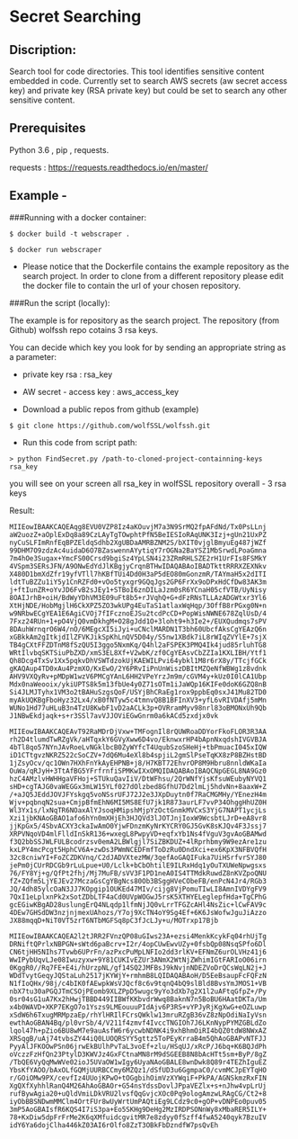 
# Secret Searching
## Discription:
Search tool for code directories.
This tool identifies sensitive content embedded in code.
Currently set to search AWS secrets (aw secret access key) and private key (RSA private key) but could be set to search any other sensitive content.

## Prerequisites
Python 3.6 , pip , requests.

requests : https://requests.readthedocs.io/en/master/

## Example -

###Running with a docker container:
```
$ docker build -t webscraper .

$ docker run webscraper
```

* Please notice that the Dockerfile contains the example repository as the search project.
In order to clone from a different repository please edit the docker file to contain the url of your chosen repository.


###Run the script (locally):

The example is for repository as the search project.
The repository (from Github) wolfssh repo cotains 3 rsa keys.

You can decide which key you look for by sending an appropriate string as a parameter:
* private key rsa : rsa_key
* AW secret - access key : aws_access_key

* Download a public repos from github (example)
```
$ git clone https://github.com/wolfSSL/wolfssh.git
```

* Run this code from script path:
```
> python FindSecret.py /path-to-cloned-project-containning-keys rsa_key
```

 you will see on your screen all rsa_key in wolfSSL repository overall - 3 rsa keys

Result:
```
MIIEowIBAAKCAQEAqg8EVU0VZP8Iz4aKOuvjM7a3N9SrMQ2fpAFdNd/Tx0PsLLnj
aW2uozZ+aOplExDq8a89CzLAyTgTOwphtPfN5BeIESIoRAqUNK3Izj+gUn21UxPZ
nyCuSLFImRnfEqBPZEldqSdhb2XgUBDaAMRBZNM2S/bXIT0vjglBmyuEg487jWZf
99DHM7O9zdzAc4uidaD6O7BZaswennAYytiqY7rOGNa2BaYSZ1MbSrwdLPoaGmna
7m4hOe3Sugax+YmcFS00Crsd9bgiSz4YpLSN4i23ZRmRHLSZE2rH1UrFIs8FSMkY
4VSpm3SERsJFN/A9ONwEdYdJlKBgjyCrqnBTHwIDAQABAoIBADTkttRRRXZEXNkv
X480D1bmXdZfr19yfVTll7hKBfTUi4Dd0H3aP5dEO80mGonzmR/TAYmaH5x2dITI
ldtTuBZZu1iY5y1CnRZFd0+vOo5tyxgr9GQqJgs2GP6FrXx9oDPxHdCfDw83AK3m
j+ftIunZR+oYvJD6FvB2sJEy1+STBoI6znDILaJzm0sR6YCnaH05cfVTB/UyNisy
8OAIJrhB+oiH/BdWyYDhVM3E09uFt8b5+rJVqhQ+G+dFzRNsTLLAzADGWtxr3Yl6
XtHjNDE/HobMgjlH6CkXPZ5ZO3wkUPg4EuTaS1atlaxWqHqp/3OffB8rPGxg0N+n
w9NRbwECgYEA1E6AgiCVOj7fIFcznoEJSu2tcdPcCD+PopWisNWNE678ZqlUsD/4
7Fxz24RUn+1+pO4VjQ0vmDkhgM+O28gJdd1O+3loht9+h3Ie2+/EUXQudmqs7sPV
8DAuhWrnqrO6W4/nO/6MEgcXI5iJyi+uCNclMARDN1T3bh60UbcfAksCgYEAzQ6n
xGBkkAm2gItkjdIlZFVKJikSpKhLnQV5D04y/S5nw1XBdk7iL8rWIqZVYlE+7sjX
TB4gCXtFFZDTnM8fSzQU5I3ggo5NxmKq/Q4hl2aFSPEK3PMQ4Ik4jud85rluhTG8
WRtIlvbqSKTSiuPbZXD/xmS3EL8Xf+V2wbK/zf0CgYEAsvCbZZIa1KXLIBH/Ytf1
Qh8Dcg4TxSv1Xx5pqkvDhVSWTdzokUjKAEWILPvi64ybkl1M8r6rX8y/TTcjfGCk
gKAQAup4TD0xAu4PzmXO/KxEwO/2Y6PRvIiPnUnWiszDBItMZQeNfWBWg1z8vdnk
AHV9VXQyRv+pMDpW1wzV6PMCgYAnL6HH2VPeYrzJm9m/cGVM4y+kUz0I0lCA1Ubp
Mdx0naWeooix/ykiUPTS8k5m13fbUe4y0Z71sOTm1iJaWQp16KIFe0doK6GZQ8nB
Si4JLMJTyhx1VM3o2tBAHuSzgsQoF/USYjBhCRaEg1rox9ppbEq0sxJ41Mu82TD0
myAkUQKBgFboHyz32Lx4/xB0fNTyw5c4tmnvQ8B1BFInXV3+yfL6vRIVDAfj5mMn
WUNo1Hd77uHLuB3n4TzU8KwbF1vD2aACLk3p+OVRramMyv98nrl83oBMONxUh9Qb
J1NBwEkdjaqk+s+r3SSl7avVJJOViEGwGnrm0a6kACd5zxdjx0vk

MIIEowIBAAKCAQEAvT92RaMDrDjVxw+TMFognIl8rQUWRoaDDYorFkoFLOR3R3AA
rh2D4tlumdTwRZgVk/aHTqxkY6GVyXww6D4vo/EknwxrHP4bApnNxqdshIVGVBJA
4bTl8qo57NYnJAvRoeLvNGklbcB0ZyWYfcT4UqubSzoSHeHj+tbPmuacI045xIQW
iD1CTtgvzNKRZ522cSoCZV+7dQ6Mu4eXl8b4spjiL2gmSlPseTqKX8zP8BZHstBD
1jZsyOcv/qc1OWn7HXhFnYkAyEHPNB+j8/H7KBT72EhvrOP8M9Hbru8nnldWKaIa
OuWa/qRJyH+3TtAfBG5YFrfrnfiSPMKwIXxOMQIDAQABAoIBAQCNpGEGL8NA9Gz0
hzC4AMzlvHWHHgaVFHoj+STUkuQavIiV/DtWFhsu/2QrWNfYjsKfsuWEubyNYVQ1
sHD+cgTAJG0vaWEGGx3mLW15YLf027dOlzbed8GfhU7Dd2lmLj5hdvNn+8aaxW+Z
/+aJQ5JEddJOVJFYskgq5voNSsrUFJ72J2e3JXpDuytn0f7RaCMGMHy/YEnezH4m
Wjv+pqbnqN2sua+CmjpBfmEhN6MI5MS8EfU7jk1R873aurLF7vvP34OhggHhUZ0H
Wl3Yx1s/lxNqTR6NOaxAlYJsoqHMipshMjpYzOctGnmkMVCxS3YjG7NAPT1ycjLs
Xzi1jbKNAoGBAO1afo6hYn0mXHjEh3HJQVd3lJOTJnjIoxW9WcsbtLJrD+eA8vr8
jjKpGx5/4SbvACXY3ckaIwAmO0YjwFDnzmKyNrKYCRY0GJ5GvK8sKJQv4F3Jssj7
XRPVNqoVD4mlFlldInSkR136+wxegL8PwpyVD+eqfxYb1Ns4fVguV3gvAoGBAMwd
f3Q2bbSSJWLFULBcodrzsv0emA2LBWlgjl7SiZBKDUZ+4lRprhbmy9W9ezAre1zu
kxLPY4mcPcgt5HphCV6A+zwDs3PWmNCEDFmfToDzRu0DndXci+ex6KpX3NFBVQfH
32c8cniwYI+FoZCZDKVnq/C2dJADVXtezMW/3qefAoGAQIFuka7UiHSrfvrSYJ80
jePm0jCUrRDCGb9rLuLpue+U0/Lclk+bCbOhtilE9ILRxHdq1yOuTXUWeNpwgsxs
76/FY8Yj+g/QfPt2fhj/Mj7MuFB/sVV3F1PD1neA0IS4TTMdkRuwdZ8nKVZpoQNU
fZ+ZQfm5LjYEJEv27MczaGsCgYBgNcs80Ob3BSggHVeCObeFB/enPcN4Jr4/RGb3
JQ/4dh85ylcOaN3JJ7KOpgip1OUKEd47MIv/cijg8VjPomuTIwLI8AmnIVDYgFV9
7QxI1eLplxnPk2xSotZDbLTF4aCd0UVpWOGwJ5rsK5XTHYELeglepfHda+TgCPhG
gcEGiwKBgAD28uslungErQ4NLqdp1lfmNjJQ0vLrrTFGZcAHl4NsZic+lCwFAV9c
4DEw7GHSdDW3nzjnjmexUAhozs/Y7oj9XcTN4oY9Sg4Ef+6K6JsWofwJguJiAzzo
JX88mqqD+NiT0VT5zrT6NTbMGFSq8pC3fJcLJy+u/MOTrxp17Bjb

MIIEowIBAAKCAQEA2l2tJRR2FVnzQP08uGIws23A+ezsi4MenkKcykFq04rhUjTg
DRNiftQPrlxNBPGN+sWtd6paBcrv+I2r/4opCUwEwvUZy+0fsbQp08NsqSPfo6Dl
CN6tjHH5NIhs7Tvwb6UPrFn/azPxcPuMpLNFIo2dd3rlKV+EFNmZ6urOLVHz41j6
WwIPybUqvLJe08Iwuzyxw+9Y81CUKIvEZUr3ANmX2WtNjZWhimIGtFARIoO06irn
0KggR0//Rq7FE+E4i/hUrzpNL/gf14SQ2JMFBsJ9kNvjnNDEZVoDrQCsWqLN2j+J
WDdTvytGeqyJQStaLuh2517jKYWjY+rmhmB8LQIDAQABAoH/D5EeBsaupFcFQFzN
N1fIoQHx/98j/c4bIK0fAEwpkWsVJQcf8c6v9tqnQ4bQ9slBld8BvsYmJMOS1+VB
nbX7tu30aPGQJTmCSOjPEomb9XLZPpD5wugc9yYo3dXb7g2X1l2uAFtqGfpZ+/Py
0sr04sG1uA7Kx2hHwjTBBD449IIBWfKKbvdrWwq8BaknN7n5BoBU6HAatDKTa/Um
x4b0WAVD+XKP7EKgO7o1Yszs9LMEouuuPIdAjv6P3RS+vYPJyRjKgXwG+eOZLuwp
xSdW6h6TxugMRMpzaEp/rhYlHRIlFCrsQWklw13mruRZgB36vZ8zNpOdiNaIyVsn
ewthAoGBAN4Bq/pl0vrSb/4/V211f4zmvf4IvccTNGIOh7J6LKnNypPYMZGBLdZo
lqol47h+pZio6BU8wM7e9auAsfW6r6ycwbNDNK4i9xhBhmOiRI4bQZ0tdW8NWxAZ
XRSqgB/uAj74tvbsZY44iQ0LUOQRSYY5gttz5ToPEyKrraB4m5QhAoGBAPvNTFJJ
PyyAlJFKOOwPSn06jrwEkBUlhPvTaL3voEf+zlu/HSqUJ/xRcP/J6bq+K6BQJdPh
oVczzFzHfQn23PtylD3KWVJz4GxFCtnaMN8rM9dSGEEB8N8bAcHTt5sm+ByP/8gZ
/TbQE6VyQqMwWVe02ioJ5UVaOW1wIgy6UyaNAoGBALE8wnDwk8Q89r4TEZhIguEZ
YbsKfYAOO/bAxOLfGQMjUURBCCmy6MZQz1/dSfUD3u6GgmpaC0/cvmMCJpEYTqHO
r/GOiOMw9PX/cevfIz4UUojKPwO+tOGgbihOimVzXYWqiF+PkPA/AGNSkmzRxFIN
XgQXfXyhhlRanQ4M26AhAoGBAOr+G54nsYdssDovlJPpaVEZlx+s+nJhw4vpLrUj
rufBywAgia20+uQldVmiLDkVRU2lvsfQqGvjcXOc0Pq9ologAmzwLRAgCG/Ct2+8
iyObBBSNDwmMMClm4OrtFUr8wUyWrtUmPAQtiEg9LCdz9c0+gOP+vDNPEo0puv05
3mP5AoGBAIsfR6KQS4I7iS3pa+Eo5SKHg9DeHg2MzIRDPSONnWy8xMbaRER5ILY+
78+KxDiw5dpFrFrMe2K6qXMfuidcgvitMR7e8zdyy0fSzff4fwA5240qyk7BzuIV
idY6Ya6dojClha446kZ03AI6rOlfo8ZzT3OBkFbDzndfW7psQvEh

```
